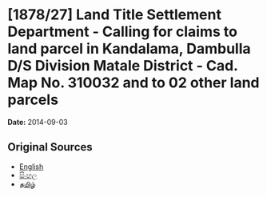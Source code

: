 # [1878/27] Land Title Settlement Department - Calling for claims to land parcel in Kandalama, Dambulla D/S Division Matale District - Cad. Map No. 310032 and to 02 other land parcels

**Date:** 2014-09-03

## Original Sources

- [English](https://documents.gov.lk/view/extra-gazettes/2014/9/1878-27_E.pdf)
- [සිංහල](https://documents.gov.lk/view/extra-gazettes/2014/9/1878-27_S.pdf)
- [தமிழ்](https://documents.gov.lk/view/extra-gazettes/2014/9/1878-27_T.pdf)
